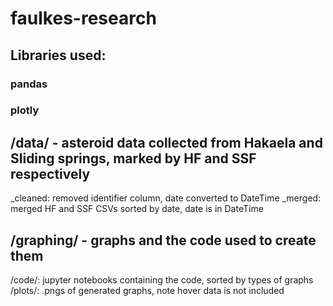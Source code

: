 # faulkes-research
## Libraries used:
  ### pandas
  ### plotly

## /data/ - asteroid data collected from Hakaela and Sliding springs, marked by HF and SSF respectively
  _cleaned: removed identifier column, date converted to DateTime
  _merged: merged HF and SSF CSVs sorted by date, date is in DateTime

## /graphing/ - graphs and the code used to create them
  /code/: jupyter notebooks containing the code, sorted by types of graphs
  /plots/: .pngs of generated graphs, note hover data is not included
